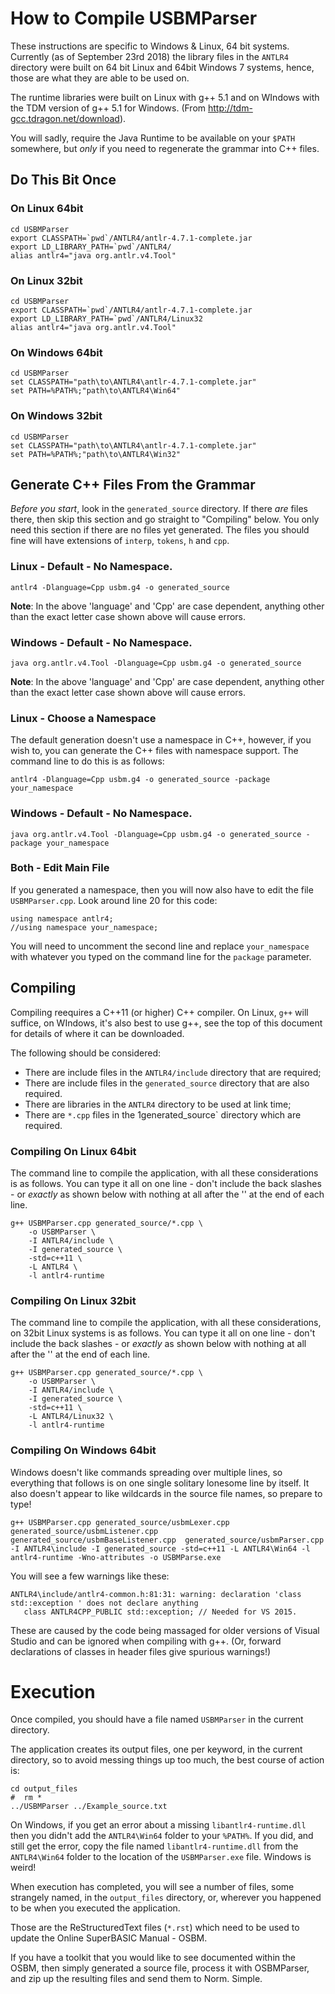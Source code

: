 # How to Compile USBMParser

These instructions are specific to Windows & Linux, 64 bit systems. Currently (as of September 23rd 2018) the library files in the ``ANTLR4`` directory were built on 64 bit Linux and 64bit Windows 7 systems, hence, those are what they are able to be used on.

The runtime libraries were built on Linux with g++ 5.1 and on WIndows with the TDM version of g++ 5.1 for Windows. (From http://tdm-gcc.tdragon.net/download).

You will sadly, require the Java Runtime to be available on your ``$PATH`` somewhere, but _only_ if you need to regenerate the grammar into C++ files.



## Do This Bit Once 

### On Linux 64bit

````
cd USBMParser
export CLASSPATH=`pwd`/ANTLR4/antlr-4.7.1-complete.jar
export LD_LIBRARY_PATH=`pwd`/ANTLR4/
alias antlr4="java org.antlr.v4.Tool"
````

### On Linux 32bit

````
cd USBMParser
export CLASSPATH=`pwd`/ANTLR4/antlr-4.7.1-complete.jar
export LD_LIBRARY_PATH=`pwd`/ANTLR4/Linux32
alias antlr4="java org.antlr.v4.Tool"
````

### On Windows 64bit

````
cd USBMParser
set CLASSPATH="path\to\ANTLR4\antlr-4.7.1-complete.jar"
set PATH=%PATH%;"path\to\ANTLR4\Win64"
````

### On Windows 32bit

````
cd USBMParser
set CLASSPATH="path\to\ANTLR4\antlr-4.7.1-complete.jar"
set PATH=%PATH%;"path\to\ANTLR4\Win32"
````

## Generate C++ Files From the Grammar

_Before you start_, look in the ``generated_source`` directory. If there _are_ files there, then skip this section and go straight to "Compiling" below. You only need this section if there are no files yet generated. The files you should fine will have extensions of `interp`, `tokens`, `h` and `cpp`.


### Linux - Default - No Namespace.

````
antlr4 -Dlanguage=Cpp usbm.g4 -o generated_source
````

**Note**: In the above 'language' and 'Cpp' are case dependent, anything other than the exact letter case shown above will cause errors.


### Windows - Default - No Namespace.

````
java org.antlr.v4.Tool -Dlanguage=Cpp usbm.g4 -o generated_source
````

**Note**: In the above 'language' and 'Cpp' are case dependent, anything other than the exact letter case shown above will cause errors.


### Linux - Choose a Namespace

The default generation doesn't use a namespace in C++, however, if you wish to, you can generate the C++ files with namespace support. The command line to do this is as follows:

````
antlr4 -Dlanguage=Cpp usbm.g4 -o generated_source -package your_namespace
````

### Windows - Default - No Namespace.

````
java org.antlr.v4.Tool -Dlanguage=Cpp usbm.g4 -o generated_source -package your_namespace
````

### Both - Edit Main File

If you generated a namespace, then you will now also have to edit the file ``USBMParser.cpp``. Look around line 20 for this code:

````
using namespace antlr4;
//using namespace your_namespace;
````

You will need to uncomment the second line and replace `your_namespace` with whatever you typed on the command line for the `package` parameter.



## Compiling

Compiling reequires a C++11 (or higher) C++ compiler. On Linux, `g++` will suffice, on WIndows, it's also best to use g++, see the top of this document for details of where it can be downloaded. 

The following should be considered:

* There are include files in the `ANTLR4/include` directory that are required;
* There are include files in the `generated_source` directory that are also required.
* There are libraries in the `ANTLR4` directory to be used at link time;
* There are `*.cpp` files in the 1generated_source` directory which are required.

### Compiling On Linux 64bit

The command line to compile the application, with all these considerations is as follows. You can type it all on one line - don't include the back slashes - or _exactly_ as shown below with nothing at all after the '\' at the end of each line.

````
g++ USBMParser.cpp generated_source/*.cpp \
    -o USBMParser \
    -I ANTLR4/include \
    -I generated_source \
    -std=c++11 \
    -L ANTLR4 \
    -l antlr4-runtime
````

### Compiling On Linux 32bit

The command line to compile the application, with all these considerations, on 32bit Linux systems is as follows. You can type it all on one line - don't include the back slashes - or _exactly_ as shown below with nothing at all after the '\' at the end of each line.

````
g++ USBMParser.cpp generated_source/*.cpp \
    -o USBMParser \
    -I ANTLR4/include \
    -I generated_source \
    -std=c++11 \
    -L ANTLR4/Linux32 \
    -l antlr4-runtime
````
### Compiling On Windows 64bit

Windows doesn't like commands spreading over multiple lines, so everything that follows is on one single solitary lonesome line by itself. It also doesn't appear to like wildcards in the source file names, so prepare to type!

````
g++ USBMParser.cpp generated_source/usbmLexer.cpp generated_source/usbmListener.cpp generated_source/usbmBaseListener.cpp  generated_source/usbmParser.cpp -I ANTLR4\include -I generated_source -std=c++11 -L ANTLR4\Win64 -l antlr4-runtime -Wno-attributes -o USBMParse.exe
````

You will see a few warnings like these:

````
ANTLR4\include/antlr4-common.h:81:31: warning: declaration 'class std::exception ' does not declare anything
   class ANTLR4CPP_PUBLIC std::exception; // Needed for VS 2015.
````

These are caused by the code being massaged for older versions of Visual Studio and can be ignored when compiling with g++. (Or, forward declarations of classes in header files give spurious warnings!)


# Execution

Once compiled, you should have a file named `USBMParser` in the current directory.

The application creates its output files, one per keyword, in the current directory, so to avoid messing things up too much, the best course of action is:

````
cd output_files
#  rm *
../USBMParser ../Example_source.txt
````

On Windows, if you get an error about a missing `libantlr4-runtime.dll` then you didn't add the `ANTLR4\Win64` folder to your `%PATH%`. If you did, and still get the error, copy the file named `libantlr4-runtime.dll` from the `ANTLR4\Win64` folder to the location of the `USBMParser.exe` file. Windows is weird!

When execution has completed, you will see a number of files, some strangely named, in the `output_files` directory, or, wherever you happened to be when you executed the application.

Those are the ReStructuredText files (`*.rst`) which need to be used to update the Online SuperBASIC Manual - OSBM.

If you have a toolkit that you would like to see documented within the OSBM, then simply generated a source file, process it with OSBMParser, and zip up the resulting files and send them to Norm. Simple.



